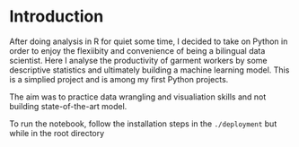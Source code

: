 # Introduction
After doing analysis in R for quiet some time, I decided to take on Python in order to enjoy the 
flexiibity and convenience of being a bilingual data scientist. Here I analyse the productivity of garment workers by some descriptive statistics and ultimately building
a machine learning model. This is a simplied project and is among my first Python projects. 

The aim was to practice data wrangling and visualiation skills and not building state-of-the-art model.


To run the notebook, follow the installation steps in the `./deployment` but while in the root directory

